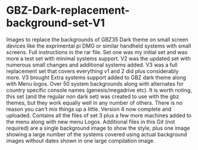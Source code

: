 # GBZ-Dark-replacement-background-set-V1
Images to replace the backgrounds of GBZ35 Dark theme on small screen devices like the exprimental pi DMG
or similar handheld systems with small screens. Full instructions in the rar file. 
Set one was my initial set and was more a test set with minimal systems support.
V2 was the updated set with numerous small changes and additional systems added.  V3 was a full replacement set that covers everything v1 and 2 did plus considerably more.
V3 brought Extra systems support added to GBZ dark theme along with Menu logos. Over 50 system backgrounds along with alternates for country specific console names (genesis/megadrive etc).
It is worth noting, this set (and the regular non dark set) was created to use with the gbz themes, but they work equally well in any number of others. There is no reason you can't mix things up a little.
Version 4 now complete and uploaded. Contains all the files of set 3 plus a few more machines added to the menu along with new menu Logos.
Additional files in this Git (not required) are a single background image to show the style, plus one image showing a large number of the systems covered using actual background images without dates shown in one large compilation image.
